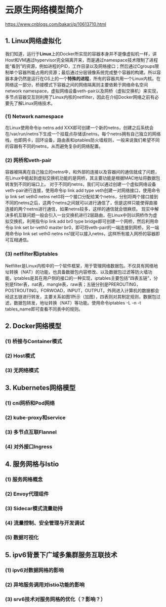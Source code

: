 # 云原生网络模型简介
https://www.cnblogs.com/bakari/p/10613710.html
## 1. Linux网络虚拟化
我们知道，运行于**Linux**上的Docker所实现的容器本身并不是像虚拟机一样，讲Host和VM通过hypervisor完全隔离开来，而是通过namespace技术限制了进程能“看到”的资源，例如进程的PID，工作目录以及网络接口；然后通过Cgroups限制单个容器所能占用的资源；最后通过分层镜像系统完成整个容器的构建。所以容器本身仍然是运行在OS上的一个**特殊的进程**，所有的容器共用一个Linux内核。在网络这一部分，桥接模式下容器之间的网络隔离则主要依赖于网络命名空间network namespace，虚拟网络设备veth-pair以及网桥（虚拟交换机）来实现，多节点容器交互则利用了Linux内核的netfilter，因此在介绍Docker网络之前有必要先了解Linux网络技术。
### (1) Network namespace
在Linux使用命令ip netns add XXX即可创建一个新的netns，创建之后系统会在/var/run/netns下生成一个挂载点存储该netns。每个netns拥有自己独立的网络栈，也即网卡，回环设备，路由表和iptables防火墙规则，一般来说我们希望不同的容器有不同的netns，从而避免复杂的网络配置。
### (2) 网桥和veth-pair
容器被隔离在自己独立的netns中，和外部的连接以及容器间的通信就成了问题，在Linux中能起到虚拟交换机功能的是网桥，其主要功能是根据MAC地址将数据包转发到不同的端口上。
对于不同的netns，我们可以通过创建一个虚拟网络设备veth-pair进行连接，使用命令ip link add type veth创建一对网络接口，使用命令ip link set veth0 netns net0将一个接口分配给某个netns，分别将两个接口接到不同的netns之后，这两个netns之间就可以进行通信了，但是这样只能使得直接连接的两个netns进行通信，如果netns较多，这样的通信就会很麻烦。
现实中解决多机互联问题一般会引入一台交换机进行2层路由，在Linux中则以网桥作为虚拟交换机，利用指令ip link add br0 type bridge即可创建一个网桥，然后利用命令ip link set br-veth0 master br0，即可将veth-pair的一端连接到网桥，另一端用命令ip link set veth0 netns ns1就可以接入netns，这样所有接入网桥的容器即可互相通信。
### (3) netfilter和iptables
Netfilter是Linux内核中的一个软件框架，用于管理网络数据包。不仅具有网络地址转换（NAT）的功能，也具备数据包内容修改、以及数据包过滤等防火墙功能，iptables是其在用户侧的接口的一种实现，iptables主要包括“四表五链”，分别是filter表，nat表，mangle表，raw表；五链分别是PREROUTING，POSTROUTING，FORWOAD，INPUT，OUTPUT。外网进入计算机的数据都会经这五链进行转发，主要关系如图1所示（加图），四表则对其制定规则，数据包过滤，数据包转发，地址转换（NAT）等功能。使用命令iptables -L -n -t tables_name即可查看不同表中的规则。
## 2. Docker网络模型
### (1) 桥接与Container模式
### (2) Host模式
### (3) 无网络模式
## 3. Kubernetes网络模型
### (1) cni网桥和Pod网络
### (2) kube-proxy和service
### (3) 多节点互联Flannel
### (4) 对外接口Ingress
## 4. 服务网格与Istio
### (1) 服务网格概念
### (2) Envoy代理组件
### (3) Sidecar模式流量劫持
### (4) 流量控制、安全管理与开发调试
### (5) 数据可视化
## 5. ipv6背景下广域多集群服务互联技术
### (1) ipv6对数据网格的影响
### (2) 异地服务调用对istio功能的影响
### (3) srv6技术对服务网格的优化（？影响？）
